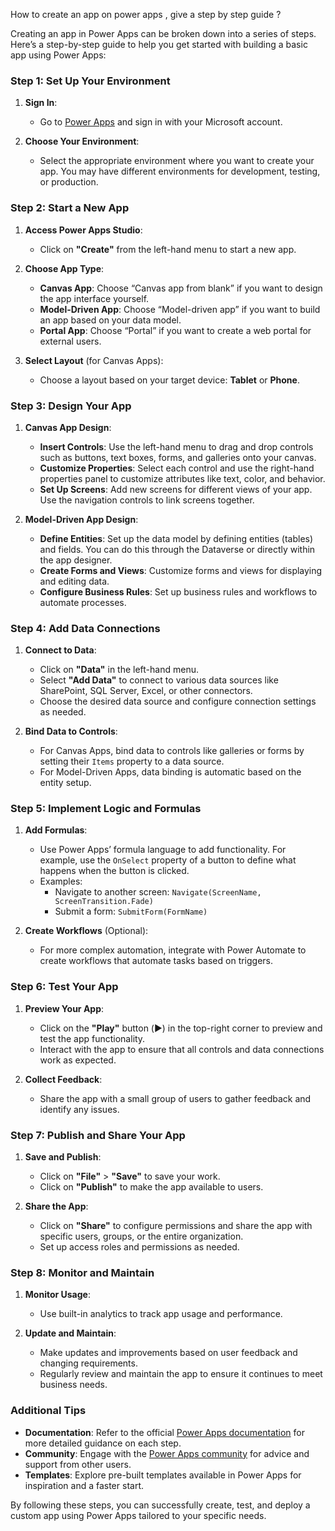 How to create an app on power apps , give a step by step guide ?

Creating an app in Power Apps can be broken down into a series of steps. Here’s a step-by-step guide to help you get started with building a basic app using Power Apps:

### **Step 1: Set Up Your Environment**

1. **Sign In**:
   - Go to [Power Apps](https://powerapps.microsoft.com/) and sign in with your Microsoft account.

2. **Choose Your Environment**:
   - Select the appropriate environment where you want to create your app. You may have different environments for development, testing, or production.

### **Step 2: Start a New App**

1. **Access Power Apps Studio**:
   - Click on **"Create"** from the left-hand menu to start a new app.

2. **Choose App Type**:
   - **Canvas App**: Choose “Canvas app from blank” if you want to design the app interface yourself.
   - **Model-Driven App**: Choose “Model-driven app” if you want to build an app based on your data model.
   - **Portal App**: Choose “Portal” if you want to create a web portal for external users.

3. **Select Layout** (for Canvas Apps):
   - Choose a layout based on your target device: **Tablet** or **Phone**.

### **Step 3: Design Your App**

1. **Canvas App Design**:
   - **Insert Controls**: Use the left-hand menu to drag and drop controls such as buttons, text boxes, forms, and galleries onto your canvas.
   - **Customize Properties**: Select each control and use the right-hand properties panel to customize attributes like text, color, and behavior.
   - **Set Up Screens**: Add new screens for different views of your app. Use the navigation controls to link screens together.

2. **Model-Driven App Design**:
   - **Define Entities**: Set up the data model by defining entities (tables) and fields. You can do this through the Dataverse or directly within the app designer.
   - **Create Forms and Views**: Customize forms and views for displaying and editing data.
   - **Configure Business Rules**: Set up business rules and workflows to automate processes.

### **Step 4: Add Data Connections**

1. **Connect to Data**:
   - Click on **"Data"** in the left-hand menu.
   - Select **"Add Data"** to connect to various data sources like SharePoint, SQL Server, Excel, or other connectors.
   - Choose the desired data source and configure connection settings as needed.

2. **Bind Data to Controls**:
   - For Canvas Apps, bind data to controls like galleries or forms by setting their `Items` property to a data source.
   - For Model-Driven Apps, data binding is automatic based on the entity setup.

### **Step 5: Implement Logic and Formulas**

1. **Add Formulas**:
   - Use Power Apps’ formula language to add functionality. For example, use the `OnSelect` property of a button to define what happens when the button is clicked.
   - Examples:
     - Navigate to another screen: `Navigate(ScreenName, ScreenTransition.Fade)`
     - Submit a form: `SubmitForm(FormName)`

2. **Create Workflows** (Optional):
   - For more complex automation, integrate with Power Automate to create workflows that automate tasks based on triggers.

### **Step 6: Test Your App**

1. **Preview Your App**:
   - Click on the **"Play"** button (▶️) in the top-right corner to preview and test the app functionality.
   - Interact with the app to ensure that all controls and data connections work as expected.

2. **Collect Feedback**:
   - Share the app with a small group of users to gather feedback and identify any issues.

### **Step 7: Publish and Share Your App**

1. **Save and Publish**:
   - Click on **"File"** > **"Save"** to save your work.
   - Click on **"Publish"** to make the app available to users.

2. **Share the App**:
   - Click on **"Share"** to configure permissions and share the app with specific users, groups, or the entire organization.
   - Set up access roles and permissions as needed.

### **Step 8: Monitor and Maintain**

1. **Monitor Usage**:
   - Use built-in analytics to track app usage and performance.

2. **Update and Maintain**:
   - Make updates and improvements based on user feedback and changing requirements.
   - Regularly review and maintain the app to ensure it continues to meet business needs.

### Additional Tips

- **Documentation**: Refer to the official [Power Apps documentation](https://learn.microsoft.com/en-us/power-apps/) for more detailed guidance on each step.
- **Community**: Engage with the [Power Apps community](https://powerusers.microsoft.com/) for advice and support from other users.
- **Templates**: Explore pre-built templates available in Power Apps for inspiration and a faster start.

By following these steps, you can successfully create, test, and deploy a custom app using Power Apps tailored to your specific needs.
